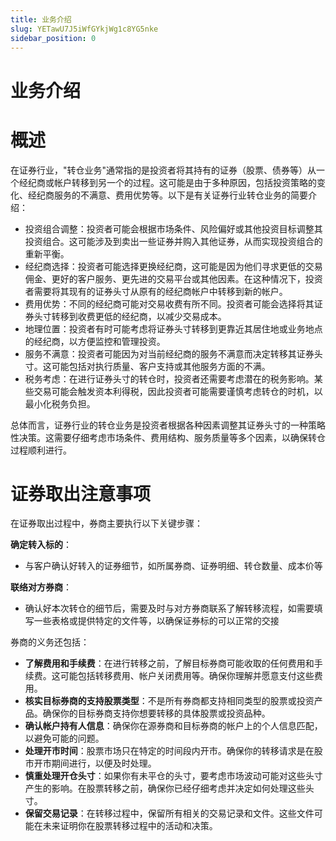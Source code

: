 ```yaml
---
title: 业务介绍
slug: YETawU7J5iWfGYkjWg1c8YG5nke
sidebar_position: 0
---
```



# 业务介绍

# 概述

在证券行业，"转仓业务"通常指的是投资者将其持有的证券（股票、债券等）从一个经纪商或帐户转移到另一个的过程。这可能是由于多种原因，包括投资策略的变化、经纪商服务的不满意、费用优势等。以下是有关证券行业转仓业务的简要介绍：

- 投资组合调整：投资者可能会根据市场条件、风险偏好或其他投资目标调整其投资组合。这可能涉及到卖出一些证券并购入其他证券，从而实现投资组合的重新平衡。
- 经纪商选择：投资者可能选择更换经纪商，这可能是因为他们寻求更低的交易佣金、更好的客户服务、更先进的交易平台或其他因素。在这种情况下，投资者需要将其现有的证券头寸从原有的经纪商帐户中转移到新的帐户。
- 费用优势：不同的经纪商可能对交易收费有所不同。投资者可能会选择将其证券头寸转移到收费更低的经纪商，以减少交易成本。
- 地理位置：投资者有时可能考虑将证券头寸转移到更靠近其居住地或业务地点的经纪商，以方便监控和管理投资。
- 服务不满意：投资者可能因为对当前经纪商的服务不满意而决定转移其证券头寸。这可能包括对执行质量、客户支持或其他服务方面的不满。
- 税务考虑：在进行证券头寸的转仓时，投资者还需要考虑潜在的税务影响。某些交易可能会触发资本利得税，因此投资者可能需要谨慎考虑转仓的时机，以最小化税务负担。

总体而言，证券行业的转仓业务是投资者根据各种因素调整其证券头寸的一种策略性决策。这需要仔细考虑市场条件、费用结构、服务质量等多个因素，以确保转仓过程顺利进行。

# 证券取出注意事项

在证券取出过程中，券商主要执行以下关键步骤：

**确定转入标的**：

- 与客户确认好转入的证券细节，如所属券商、证券明细、转仓数量、成本价等

**联络对方券商**：

- 确认好本次转仓的细节后，需要及时与对方券商联系了解转移流程，如需要填写一些表格或提供特定的文件等，以确保证券标的可以正常的交接

券商的义务还包括：

- **了解费用和手续费**：在进行转移之前，了解目标券商可能收取的任何费用和手续费。这可能包括转移费用、帐户关闭费用等。确保你理解并愿意支付这些费用。
- **核实目标券商的支持股票类型**：不是所有券商都支持相同类型的股票或投资产品。确保你的目标券商支持你想要转移的具体股票或投资品种。
- **确认帐户持有人信息**：确保你在源券商和目标券商的帐户上的个人信息匹配，以避免可能的问题。
- **处理开市时间**：股票市场只在特定的时间段内开市。确保你的转移请求是在股市开市期间进行，以便及时处理。
- **慎重处理开仓头寸**：如果你有未平仓的头寸，要考虑市场波动可能对这些头寸产生的影响。在股票转移之前，确保你已经仔细考虑并决定如何处理这些头寸。
- **保留交易记录**：在转移过程中，保留所有相关的交易记录和文件。这些文件可能在未来证明你在股票转移过程中的活动和决策。

